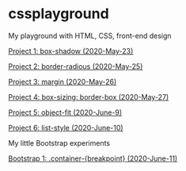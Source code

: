 # cssplayground

My playground with HTML, CSS, front-end design

[Project 1: box-shadow (2020-May-23)](https://github.com/trinafirefox/cssplayground/tree/master/2020-May-23rd)

[Project 2: border-radious (2020-May-25)](https://github.com/trinafirefox/cssplayground/tree/master/2020-May-25th)

[Project 3: margin (2020-May-26)](https://github.com/trinafirefox/cssplayground/tree/master/2020-May-26th)

[Project 4: box-sizing: border-box (2020-May-27)](https://github.com/trinafirefox/cssplayground/tree/master/2020-May-27th)

[Project 5: object-fit (2020-June-9)](https://github.com/trinafirefox/cssplayground/tree/master/2020-June-9th)

[Project 6: list-style (2020-June-10)](https://github.com/trinafirefox/cssplayground/tree/master/2020-June-10th)

My little Bootstrap experiments

[Bootstrap 1: .container-{breakpoint} (2020-June-11)](https://github.com/trinafirefox/cssplayground/tree/master/2020-June-11th)
